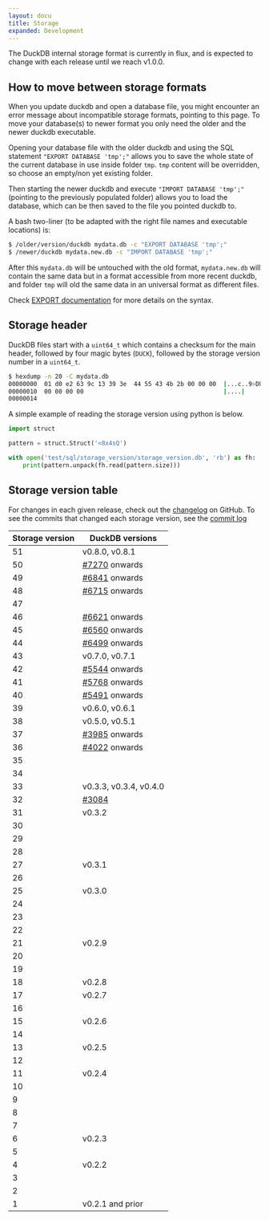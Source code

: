 ```yaml
---
layout: docu
title: Storage
expanded: Development
---
```


The DuckDB internal storage format is currently in flux, and is expected to change with each release until we reach v1.0.0.

## How to move between storage formats

When you update duckdb and open a database file, you might encounter an error message about incompatible storage formats, pointing to this page.
To move your database(s) to newer format you only need the older and the newer duckdb executable.

Opening your database file with the older duckdb and using the SQL statement `"EXPORT DATABASE 'tmp';"` allows you to save the whole state of the current database in use inside folder `tmp`.
`tmp` content will be overridden, so choose an empty/non yet existing folder.

Then starting the newer duckdb and execute `"IMPORT DATABASE 'tmp';"` (pointing to the previously populated folder) allows you to load the database, which can be then saved to the file you pointed duckdb to.

A bash two-liner (to be adapted with the right file names and executable locations) is:
```bash
$ /older/version/duckdb mydata.db -c "EXPORT DATABASE 'tmp';"
$ /newer/duckdb mydata.new.db -c "IMPORT DATABASE 'tmp';"
```

After this `mydata.db` will be untouched with the old format, `mydata.new.db` will contain the same data but in a format accessible from more recent duckdb, and folder `tmp` will old the same data in an universal format as different files.

Check [EXPORT documentation](../docs/sql/statements/export) for more details on the syntax.

## Storage header

DuckDB files start with a `uint64_t` which contains a checksum for the main header, followed by four magic bytes (`DUCK`), followed by the storage version number in a `uint64_t`.

```bash
$ hexdump -n 20 -C mydata.db
00000000  01 d0 e2 63 9c 13 39 3e  44 55 43 4b 2b 00 00 00  |...c..9>DUCK+...|
00000010  00 00 00 00                                       |....|
00000014
```

A simple example of reading the storage version using python is below.

```py
import struct

pattern = struct.Struct('<8x4sQ')

with open('test/sql/storage_version/storage_version.db', 'rb') as fh:
    print(pattern.unpack(fh.read(pattern.size)))
```

## Storage version table

For changes in each given release, check out the [changelog](https://github.com/duckdb/duckdb/releases) on GitHub.
To see the commits that changed each storage version, see the [commit log](https://github.com/duckdb/duckdb/commits/master/src/storage/storage_info.cpp)

| Storage version | DuckDB versions                                             |
|-----------------|-------------------------------------------------------------|
| 51              | v0.8.0, v0.8.1                                              |
| 50              | [#7270](https://github.com/duckdb/duckdb/pull/7270) onwards |
| 49              | [#6841](https://github.com/duckdb/duckdb/pull/6841) onwards |
| 48              | [#6715](https://github.com/duckdb/duckdb/pull/6715) onwards |
| 47              |                                                             |
| 46              | [#6621](https://github.com/duckdb/duckdb/pull/6621) onwards |
| 45              | [#6560](https://github.com/duckdb/duckdb/pull/6560) onwards |
| 44              | [#6499](https://github.com/duckdb/duckdb/pull/6499) onwards |
| 43              | v0.7.0, v0.7.1                                              |
| 42              | [#5544](https://github.com/duckdb/duckdb/pull/5544) onwards |
| 41              | [#5768](https://github.com/duckdb/duckdb/pull/5768) onwards |
| 40              | [#5491](https://github.com/duckdb/duckdb/pull/5491) onwards |
| 39              | v0.6.0, v0.6.1                                              |
| 38              | v0.5.0, v0.5.1                                              |
| 37              | [#3985](https://github.com/duckdb/duckdb/pull/3985) onwards |
| 36              | [#4022](https://github.com/duckdb/duckdb/pull/4022) onwards |
| 35              |                                                             |
| 34              |                                                             |
| 33              | v0.3.3, v0.3.4, v0.4.0                                      |
| 32              | [#3084](https://github.com/duckdb/duckdb/pull/3084)         |
| 31              | v0.3.2                                                      |
| 30              |                                                             |
| 29              |                                                             |
| 28              |                                                             |
| 27              | v0.3.1                                                      |
| 26              |                                                             |
| 25              | v0.3.0                                                      |
| 24              |                                                             |
| 23              |                                                             |
| 22              |                                                             |
| 21              | v0.2.9                                                      |
| 20              |                                                             |
| 19              |                                                             |
| 18              | v0.2.8                                                      |
| 17              | v0.2.7                                                      |
| 16              |                                                             |
| 15              | v0.2.6                                                      |
| 14              |                                                             |
| 13              | v0.2.5                                                      |
| 12              |                                                             |
| 11              | v0.2.4                                                      |
| 10              |                                                             |
| 9               |                                                             |
| 8               |                                                             |
| 7               |                                                             |
| 6               | v0.2.3                                                      |
| 5               |                                                             |
| 4               | v0.2.2                                                      |
| 3               |                                                             |
| 2               |                                                             |
| 1               | v0.2.1 and prior                                            |
